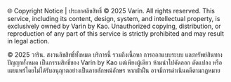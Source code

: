 🌐 Copyright Notice | ประกาศลิขสิทธิ์
© 2025 Varin. All rights reserved.
This service, including its content, design, system, and intellectual property, is exclusively owned by Varin by Kao. Unauthorized copying, distribution, or reproduction of any part of this service is strictly prohibited and may result in legal action.

© 2025 วาริน. สงวนลิขสิทธิ์ทั้งหมด
บริการนี้ รวมถึงเนื้อหา การออกแบบระบบ และทรัพย์สินทางปัญญาทั้งหมด เป็นกรรมสิทธิ์ของ Varin by Kao แต่เพียงผู้เดียว ห้ามนำไปคัดลอก ดัดแปลง หรือเผยแพร่โดยไม่ได้รับอนุญาตอย่างเป็นลายลักษณ์อักษร หากฝ่าฝืน อาจมีการดำเนินคดีตามกฎหมาย
